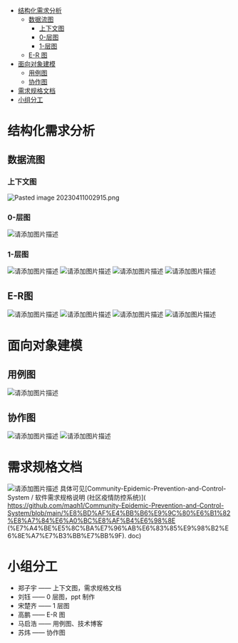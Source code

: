- [结构化需求分析](#结构化需求分析)
  - [数据流图](##数据流图)
    - [上下文图](#上下文图)
    - [0-层图](#0-层图)
    - [1-层图](#1-层图)
  - [E-R 图]( #E-R图)
- [面向对象建模](#面向对象建模)
  - [用例图](##用例图)
  - [协作图](##协作图)
- [需求规格文档](#需求规格文档)
- [小组分工](#小组分工)

# 结构化需求分析

## 数据流图

### 上下文图

![Pasted image 20230411002915.png](https://img-blog.csdnimg.cn/76bd31e63d6146d986110149745293b1.png)

### 0-层图

![请添加图片描述](https://img-blog.csdnimg.cn/3da6a31b189b4db695f151a552a426b9.png)

### 1-层图

![请添加图片描述](https://img-blog.csdnimg.cn/9062bb3526fe47c0b3a7f9f71f98d980.jpeg)
![请添加图片描述](https://img-blog.csdnimg.cn/4e83c7a9a94244899ba386c1b8d63ea9.jpeg)
![请添加图片描述](https://img-blog.csdnimg.cn/895a26c33cae4cef9d6ea05eb1537921.png)
![请添加图片描述](https://img-blog.csdnimg.cn/104e31c2959940bf879098c498f39f07.png)

## E-R图

![请添加图片描述](https://img-blog.csdnimg.cn/db35d63152214060b4b301ad278014f2.jpeg)
![请添加图片描述](https://img-blog.csdnimg.cn/8594816c76474885afc0d2a876ba130d.jpeg)
![请添加图片描述](https://img-blog.csdnimg.cn/a7acc5cdf0314a86a1309dfd5e1ff8a5.jpeg)
![请添加图片描述](https://img-blog.csdnimg.cn/52c2a4cd4cb9464fa6aa7437959821b7.jpeg)

# 面向对象建模

## 用例图

![请添加图片描述](https://img-blog.csdnimg.cn/2adbbbd186f14f9d9ec7e33d0d60186d.png)

## 协作图

![请添加图片描述](https://img-blog.csdnimg.cn/4de49d01ed61485fbd3da7e83b9a6bd8.png)
![请添加图片描述](https://img-blog.csdnimg.cn/d4fe60fdd83e4569998df427320abd7c.png)

# 需求规格文档

![请添加图片描述](https://img-blog.csdnimg.cn/3c3d88fe6585474ea5179d5b0585be42.png)
具体可见[Community-Epidemic-Prevention-and-Control-System / 软件需求规格说明 (社区疫情防控系统)]( https://github.com/maqh1/Community-Epidemic-Prevention-and-Control-System/blob/main/%E8%BD%AF%E4%BB%B6%E9%9C%80%E6%B1%82%E8%A7%84%E6%A0%BC%E8%AF%B4%E6%98%8E (%E7%A4%BE%E5%8C%BA%E7%96%AB%E6%83%85%E9%98%B2%E6%8E%A7%E7%B3%BB%E7%BB%9F). doc)

# 小组分工

- 郑子宇 —— 上下文图，需求规格文档
- 刘钰 —— 0 层图，ppt 制作
- 宋楚齐 —— 1 层图
- 高鹏 —— E-R 图
- 马启浩 —— 用例图、技术博客
- 苏炜 —— 协作图
